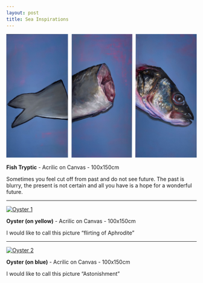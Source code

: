 ```yaml
---
layout: post
title: Sea Inspirations
---
```


[![Fish Triptych](/assets/img/projects/sea-inspirations/IMG_2523.png)](/assets/img/projects/sea-inspirations/IMG_2523.png)

**Fish Tryptic** - Acrilic on Canvas - 100x150cm

Sometimes you feel cut off from past and do not see future. The past is blurry, the present is not certain and all you have is a hope for a wonderful future.

---

[![Oyster 1](/assets/img/projects/sea-inspirations/IMG_2508.jpg)](/assets/img/projects/sea-inspirations/IMG_2508.jpg)

**Oyster (on yellow)** - Acrilic on Canvas - 100x150cm

I would like to call this picture “flirting of Aphrodite”

---

[![Oyster 2](/assets/img/projects/sea-inspirations/IMG_2593.jpg)](/assets/img/projects/sea-inspirations/IMG_2593.jpg)

**Oyster (on blue)** - Acrilic on Canvas - 100x150cm

I would like to call this picture “Astonishment” 